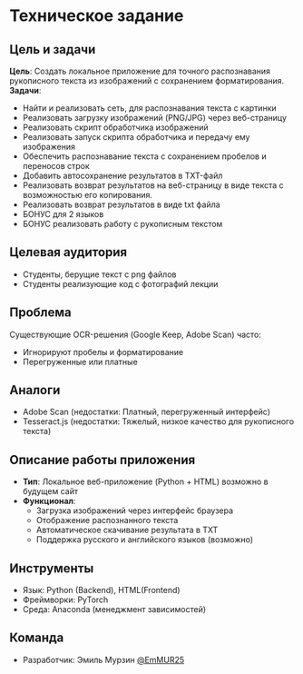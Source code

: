 # Техническое задание  

## Цель и задачи  
**Цель**: Создать локальное приложение для точного распознавания рукописного текста из изображений с сохранением форматирования.
**Задачи**:  
- Найти и реализовать сеть, для распознавания текста с картинки
- Реализовать загрузку изображений (PNG/JPG) через веб-страницу
- Реализовать скрипт обработчика изображений
- Реализовать запуск скрипта обработчика и передачу ему изображения
- Обеспечить распознавание текста с сохранением пробелов и переносов строк  
- Добавить автосохранение результатов в TXT-файл
- Реализовать возврат результатов на веб-страницу в виде текста с возможностью его копирования.
- Реализовать возврат результатов в виде txt файла
- БОНУС для 2 языков
- БОНУС реализовать работу с рукописным текстом

## Целевая аудитория  
- Студенты, берущие текст с png файлов
- Студенты реализующие код с фотографий лекции


## Проблема  
Существующие OCR-решения (Google Keep, Adobe Scan) часто:
- Игнорируют пробелы и форматирование
- Перегруженные или платные


## Аналоги  
- Adobe Scan (недостатки: Платный, перегруженный интерфейс)
- Tesseract.js (недостатки: Тяжелый, низкое качество для рукописного текста)
  
## Описание работы приложения  
- **Тип**: Локальное веб-приложение (Python + HTML) возможно в будущем сайт 
- **Функционал**:  
  - Загрузка изображений через интерфейс браузера 
  - Отображение распознанного текста
  - Автоматическое скачивание результата в TXT
  - Поддержка русского и английского языков (возможно)

## Инструменты  
- Язык: Python (Backend), HTML(Frontend) 
- Фреймворки: PyTorch   
- Среда: Anaconda (менеджмент зависимостей)  

## Команда  
- Разработчик: Эмиль Мурзин [@EmMUR25](https://github.com/EmMUR25)

